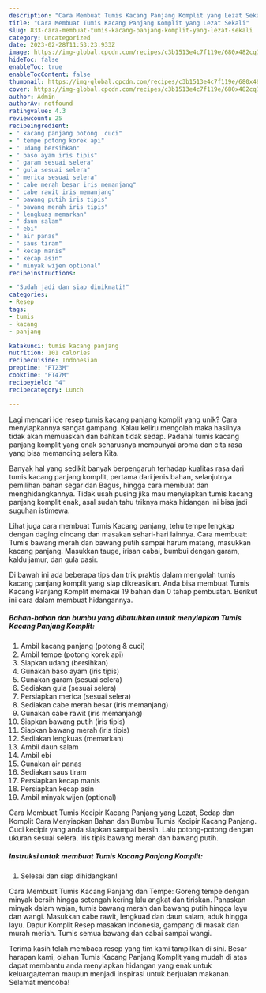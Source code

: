```yaml
---
description: "Cara Membuat Tumis Kacang Panjang Komplit yang Lezat Sekali"
title: "Cara Membuat Tumis Kacang Panjang Komplit yang Lezat Sekali"
slug: 833-cara-membuat-tumis-kacang-panjang-komplit-yang-lezat-sekali
category: Uncategorized
date: 2023-02-28T11:53:23.933Z
image: https://img-global.cpcdn.com/recipes/c3b1513e4c7f119e/680x482cq70/tumis-kacang-panjang-komplit-foto-resep-utama.jpg
hideToc: false
enableToc: true
enableTocContent: false
thumbnail: https://img-global.cpcdn.com/recipes/c3b1513e4c7f119e/680x482cq70/tumis-kacang-panjang-komplit-foto-resep-utama.jpg
cover: https://img-global.cpcdn.com/recipes/c3b1513e4c7f119e/680x482cq70/tumis-kacang-panjang-komplit-foto-resep-utama.jpg
author: Admin
authorAv: notfound
ratingvalue: 4.3
reviewcount: 25
recipeingredient:
- " kacang panjang potong  cuci"
- " tempe potong korek api"
- " udang bersihkan"
- " baso ayam iris tipis"
- " garam sesuai selera"
- " gula sesuai selera"
- " merica sesuai selera"
- " cabe merah besar iris memanjang"
- " cabe rawit iris memanjang"
- " bawang putih iris tipis"
- " bawang merah iris tipis"
- " lengkuas memarkan"
- " daun salam"
- " ebi"
- " air panas"
- " saus tiram"
- " kecap manis"
- " kecap asin"
- " minyak wijen optional"
recipeinstructions:

- "Sudah jadi dan siap dinikmati!"
categories:
- Resep
tags:
- tumis
- kacang
- panjang

katakunci: tumis kacang panjang 
nutrition: 101 calories
recipecuisine: Indonesian
preptime: "PT23M"
cooktime: "PT47M"
recipeyield: "4"
recipecategory: Lunch

---
```





Lagi mencari ide resep tumis kacang panjang komplit yang unik? Cara menyiapkannya sangat gampang. Kalau keliru mengolah maka hasilnya tidak akan memuaskan dan bahkan tidak sedap. Padahal tumis kacang panjang komplit yang enak seharusnya mempunyai aroma dan cita rasa yang bisa memancing selera Kita.





Banyak hal yang sedikit banyak berpengaruh terhadap kualitas rasa dari tumis kacang panjang komplit, pertama dari jenis bahan, selanjutnya pemilihan bahan segar dan Bagus, hingga cara membuat dan menghidangkannya. Tidak usah pusing jika mau menyiapkan tumis kacang panjang komplit enak,      asal sudah tahu triknya maka hidangan ini bisa jadi suguhan istimewa.














Lihat juga cara membuat Tumis Kacang panjang, tehu tempe lengkap dengan daging cincang dan masakan sehari-hari lainnya. Cara membuat: Tumis bawang merah dan bawang putih sampai harum matang, masukkan kacang panjang. Masukkan tauge, irisan cabai, bumbui dengan garam, kaldu jamur, dan gula pasir.






Di bawah ini ada beberapa tips dan trik praktis dalam mengolah tumis kacang panjang komplit yang siap dikreasikan. Anda bisa membuat Tumis Kacang Panjang Komplit memakai 19 bahan dan 0 tahap pembuatan. Berikut ini cara dalam membuat hidangannya.

<!--inarticleads1-->

##### Bahan-bahan dan bumbu yang dibutuhkan untuk menyiapkan Tumis Kacang Panjang Komplit:

1. Ambil  kacang panjang (potong &amp; cuci)
1. Ambil  tempe (potong korek api)
1. Siapkan  udang (bersihkan)
1. Gunakan  baso ayam (iris tipis)
1. Gunakan  garam (sesuai selera)
1. Sediakan  gula (sesuai selera)
1. Persiapkan  merica (sesuai selera)
1. Sediakan  cabe merah besar (iris memanjang)
1. Gunakan  cabe rawit (iris memanjang)
1. Siapkan  bawang putih (iris tipis)
1. Siapkan  bawang merah (iris tipis)
1. Sediakan  lengkuas (memarkan)
1. Ambil  daun salam
1. Ambil  ebi
1. Gunakan  air panas
1. Sediakan  saus tiram
1. Persiapkan  kecap manis
1. Persiapkan  kecap asin
1. Ambil  minyak wijen (optional)


Cara Membuat Tumis Kecipir Kacang Panjang yang Lezat, Sedap dan Komplit Cara Menyiapkan Bahan dan Bumbu Tumis Kecipir Kacang Panjang. Cuci kecipir yang anda siapkan sampai bersih. Lalu potong-potong dengan ukuran sesuai selera. Iris tipis bawang merah dan bawang putih. 

<!--inarticleads2-->

##### Instruksi untuk membuat Tumis Kacang Panjang Komplit:


1. Selesai dan siap dihidangkan!

Cara Membuat Tumis Kacang Panjang dan Tempe: Goreng tempe dengan minyak bersih hingga setengah kering lalu angkat dan tiriskan. Panaskan minyak dalam wajan, tumis bawang merah dan bawang putih hingga layu dan wangi. Masukkan cabe rawit, lengkuad dan daun salam, aduk hingga layu. Dapur Komplit Resep masakan Indonesia, gampang di masak dan murah meriah. Tumis semua bawang dan cabai sampai wangi. 

Terima kasih telah membaca resep yang tim kami tampilkan di sini. Besar harapan kami, olahan Tumis Kacang Panjang Komplit yang mudah di atas dapat membantu anda menyiapkan hidangan yang enak untuk keluarga/teman maupun menjadi inspirasi untuk berjualan makanan. Selamat mencoba!
